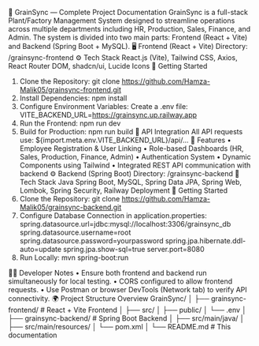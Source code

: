 🌾 GrainSync — Complete Project Documentation
GrainSync is a full-stack Plant/Factory Management System designed to streamline operations across multiple departments including HR, Production, Sales, Finance, and Admin. The system is divided into two main parts: Frontend (React + Vite) and Backend (Spring Boot + MySQL).
🖥️ Frontend (React + Vite)
Directory: /grainsync-frontend
⚙️ Tech Stack
React.js (Vite), Tailwind CSS, Axios, React Router DOM, shadcn/ui, Lucide Icons
🚀 Getting Started
1. Clone the Repository:
 git clone https://github.com/Hamza-Malik05/grainsync-frontend.git
2. Install Dependencies:
 npm install
3. Configure Environment Variables:
 Create a .env file:
 VITE_BACKEND_URL=https://grainsync.up.railway.app
4. Run the Frontend:
 npm run dev
5. Build for Production:
 npm run build
📡 API Integration
All API requests use: ${import.meta.env.VITE_BACKEND_URL}/api/...
🔐 Features
• Employee Registration & User Linking
• Role-based Dashboards (HR, Sales, Production, Finance, Admin)
• Authentication System
• Dynamic Components using Tailwind
• Integrated REST API communication with backend
⚙️ Backend (Spring Boot)
Directory: /grainsync-backend
🧰 Tech Stack
Java Spring Boot, MySQL, Spring Data JPA, Spring Web, Lombok, Spring Security, Railway Deployment
🚀 Getting Started
1. Clone the Repository:
 git clone https://github.com/Hamza-Malik05/grainsync-backend.git
2. Configure Database Connection in application.properties:
spring.datasource.url=jdbc:mysql://localhost:3306/grainsync_db
spring.datasource.username=root
spring.datasource.password=yourpassword
spring.jpa.hibernate.ddl-auto=update
spring.jpa.show-sql=true
server.port=8080
3. Run Locally:
 mvn spring-boot:run

🧑‍💻 Developer Notes
• Ensure both frontend and backend run simultaneously for local testing.
• CORS configured to allow frontend requests.
• Use Postman or browser DevTools (Network tab) to verify API connectivity.
🌍 Project Structure Overview
GrainSync/
│
├── grainsync-frontend/     # React + Vite Frontend
│   ├── src/
│   ├── public/
│   └── .env
│
├── grainsync-backend/      # Spring Boot Backend
│   ├── src/main/java/
│   ├── src/main/resources/
│   └── pom.xml
│
└── README.md               # This documentation
